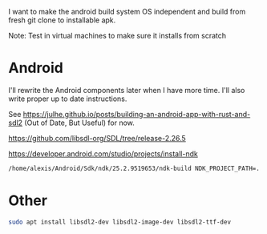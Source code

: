 I want to make the android build system OS independent and build from fresh git clone to installable apk.

Note: Test in virtual machines to make sure it installs from scratch

# Android

I'll rewrite the Android components later when I have more time. I'll also write proper up to date instructions.

See https://julhe.github.io/posts/building-an-android-app-with-rust-and-sdl2 (Out of Date, But Useful) for now.

https://github.com/libsdl-org/SDL/tree/release-2.26.5

https://developer.android.com/studio/projects/install-ndk

```bash
/home/alexis/Android/Sdk/ndk/25.2.9519653/ndk-build NDK_PROJECT_PATH=. APP_BUILD_SCRIPT=./Android.mk APP_PLATFORM=android-31
```

# Other

```bash
sudo apt install libsdl2-dev libsdl2-image-dev libsdl2-ttf-dev
```